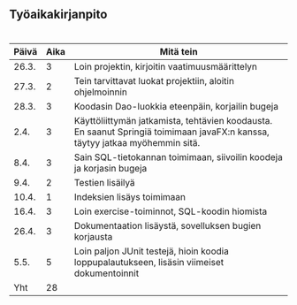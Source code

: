 ## Työaikakirjanpito <h1>
Päivä | Aika | Mitä tein
------|------|-----------
26.3. | 3 | Loin projektin, kirjoitin vaatimuusmäärittelyn
27.3. | 2 | Tein tarvittavat luokat projektiin, aloitin ohjelmoinnin
28.3. | 3 | Koodasin Dao-luokkia eteenpäin, korjailin bugeja
2.4.|3| Käyttöliittymän jatkamista, tehtävien koodausta. En saanut Springiä toimimaan javaFX:n kanssa, täytyy jatkaa myöhemmin sitä.
8.4.|3| Sain SQL-tietokannan toimimaan, siivoilin koodeja ja korjasin bugeja
9.4.|2| Testien lisäilyä
10.4.|1| Indeksien lisäys toimimaan
16.4.|3| Loin exercise-toiminnot, SQL-koodin hiomista
26.4.|3| Dokumentaation lisäystä, sovelluksen bugien korjausta
5.5.|5| Loin paljon JUnit testejä, hioin koodia loppupalautukseen, lisäsin viimeiset dokumentoinnit
Yht|28|
